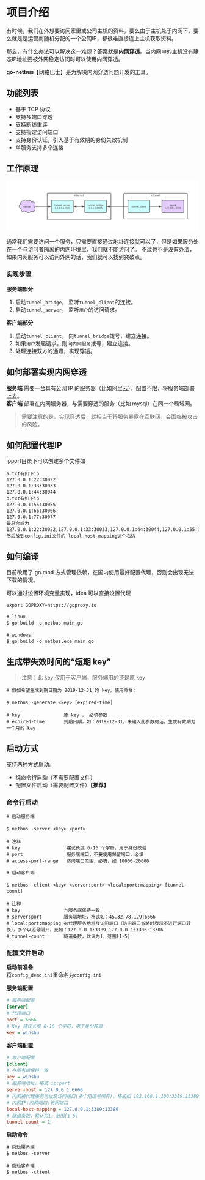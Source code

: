 # 项目介绍

有时候，我们在外想要访问家里或公司主机的资料，要么由于主机处于内网下，要么就是是运营商随机分配的一个公网IP，都很难直接连上主机获取资料。

那么，有什么办法可以解决这一难题？答案就是**内网穿透**。当内网中的主机没有静态IP地址要被外网稳定访问时可以使用内网穿透。

**go-netbus**【网络巴士】是为解决内网穿透问题开发的工具。

## 功能列表

- 基于 TCP 协议
- 支持多端口穿透
- 支持断线重连
- 支持指定访问端口
- 支持身份认证，引入基于有效期的身份失效机制
- 单服务支持多个连接

## 工作原理

![netbus_architecture](doc/netbus_architecture.png)

通常我们需要访问一个服务，只需要直接通过地址连接就可以了，但是如果服务处在一个与访问者隔离的内网环境里，我们就不能访问了。
不过也不是没有办法，如果内网服务可以访问外网的话，我们就可以找到突破点。

### 实现步骤

**服务端部分**
1. 启动`tunnel_bridge`， 监听`tunnel_client`的连接。
2. 启动`tunnel_server`， 监听`用户`的访问请求。

**客户端部分**
1. 启动`tunnel_client`， 向`tunnel_bridge`拨号，建立连接。
2. 如果`用户`发起请求，则向`内网服务`拨号，建立连接。
3. 处理连接双方的通讯，实现穿透。

## 如何部署实现内网穿透

**服务端** 需要一台具有公网 IP 的服务器（比如阿里云），配置不限，将服务端部署上去。  
**客户端** 部署在内网服务器，与需要穿透的服务（比如 mysql）在同一个局域网。

> 需要注意的是，实现穿透后，就相当于将服务暴露在互联网，会面临被攻击的风险。

## 如何配置代理IP
ipport目录下可以创建多个文件如
```
a.txt有如下ip
127.0.0.1:22:30022
127.0.0.1:33:30033
127.0.0.1:44:30044
b.txt有如下ip
127.0.0.1:55:30055
127.0.0.1:66:30066
127.0.0.1:77:30077
最总合成为
127.0.0.1:22:30022,127.0.0.1:33:30033,127.0.0.1:44:30044,127.0.0.1:55:30055,127.0.0.1:66:30066,127.0.0.1:77:30077
然后放到config.ini文件的 local-host-mapping这个右边
```
## 如何编译

目前改用了 go.mod 方式管理依赖，在国内使用最好配置代理，否则会出现无法下载的情况。

可以通过设置环境变量实现，idea 可以直接设置代理
```
export GOPROXY=https://goproxy.io
```

```shell script
# linux
$ go build -o netbus main.go

# windows
$ go build -o netbus.exe main.go
```


## 生成带失效时间的“短期 key”

> 注意：此 key 仅用于客户端，服务端用的还是原 key

```shell script
# 假如希望生成到期日期为 2019-12-31 的 key，使用命令：

$ netbus -generate <key> [expired-time]

# key                原 key ， 必填参数
# expired-time       到期日期，如：2019-12-31，未输入此参数的话，生成有效期为一个月的 key

```

## 启动方式

支持两种方式启动:

- 纯命令行启动（不需要配置文件）
- 配置文件启动（需要配置文件）**【推荐】**

### 命令行启动

```shell script
# 启动服务端

$ netbus -server <key> <port>

# 注释
# key                 建议长度 6-16 个字符，用于身份校验
# port                服务端端口，不要使用保留端口，必填
# access-port-range   访问端口范围，必填，如 10000-20000

```

```shell script
# 启动客户端

$ netbus -client <key> <server:port> <local:port:mapping> [tunnel-count]

# 注释
# key                与服务端保持一致
# server:port        服务端地址，格式如：45.32.78.129:6666
# local:port:mapping 被代理服务地址及访问端口（访问端口省略时表示不进行端口转换），多个以逗号隔开，比如：127.0.0.1:3389,127.0.0.1:3306:13306
# tunnel-count       隧道条数，默认为1，范围[1-5]
```

### 配置文件启动

**启动前准备**  
将`config_demo.ini`重命名为`config.ini`

**服务端配置**
```ini
# 服务端配置
[server]
# 代理端口
port = 6666
# Key 建议长度 6-16 个字符，用于身份校验
key = winshu
```

**客户端配置**
```ini
# 客户端配置
[client]
# 与服务端保持一致
key = winshu
# 服务端地址，格式 ip:port
server-host = 127.0.0.1:6666
# 内网被代理服务地址及访问端口(多个用逗号隔开)，格式如 192.168.1.100:3389:13389
# 内网IP:内网端口:访问端口
local-host-mapping = 127.0.0.1:3389:13389
# 隧道条数，默认为1，范围[1-5]
tunnel-count = 1
```

**启动命令**
```shell script
# 启动服务端
$ netbus -server

# 启动客户端
$ netbus -client
```

